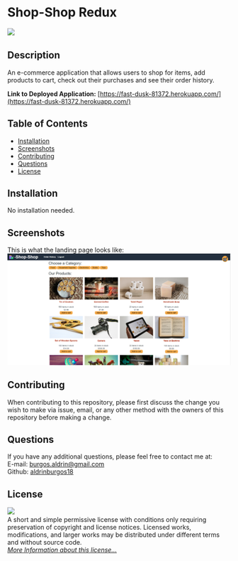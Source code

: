# Shop-Shop Redux

![](https://img.shields.io/badge/License-MIT-yellow.svg)

## Description

An e-commerce application that allows users to shop for items, add products to cart, check out their purchases and see their order history.

**Link to Deployed Application:** [https://fast-dusk-81372.herokuapp.com/](https://fast-dusk-81372.herokuapp.com/)

## Table of Contents

- [Installation](#installation)
- [Screenshots](#screenshots)
- [Contributing](#contributing)
- [Questions](#questions)
- [License](#license)

## Installation

No installation needed.

## Screenshots

This is what the landing page looks like:
![Landing Page](/assets/img/screenshot1.png)

## Contributing

When contributing to this repository, please first discuss the change you wish to make via issue, email, or any other method with the owners of this repository before making a change.

## Questions

If you have any additional questions, please feel free to contact me at:  
E-mail: burgos.aldrin@gmail.com  
Github: [aldrinburgos18](https://github.com/aldrinburgos18)

## License

![](https://img.shields.io/badge/License-MIT-yellow.svg)  
A short and simple permissive license with conditions only requiring preservation of copyright and license notices. Licensed works, modifications, and larger works may be distributed under different terms and without source code.  
_[More Information about this license...](https://opensource.org/licenses/MIT)_
